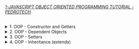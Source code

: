 ###### [1-JAVASCRIPT OBJECT ORIENTED PROGRAMMING TUTORIAL - PEDROTECH](/courses/others/1.md)

<details>
  <summary>1. OOP - Constructor and Getters </summary>

# Constructor and getters

### main.js:

```js
class Person {
  constructor(name, age) {
    this.name = name;
    this.age = age;
  }
  getName = () => {
    return this.name;
  };
  getAge = () => {
    return this.age;
  };
}

let Person1 = new Person("Pedro", 19);

console.log(Person1.getName());
```

### output:

```js
// Pedro
```

</details>

<details>
  <summary>2. OOP - Dependent Objects </summary>

# Dependent Objects

### main.js:

```js
class Person {
  constructor(name, age) {
    this.name = name;
    this.age = age;
  }

  getName = () => {
    return this.name;
  };

  getAge = () => {
    return this.age;
  };
}

class House {
  constructor(address, price, residents) {
    this.address = address;
    this.price = price;
    this.residents = residents;
  }

  getAddress = () => {
    return this.address;
  };

  getPrice = () => {
    return this.price;
  };

  getResident = () => {
    return this.residents;
  };
}

let pedro = new Person("Pedro", 19);
let david = new Person("David", 21);

let house = new House("hopeville", 280000, [pedro, david]);

console.log(house.getResident());
```

### output:

```js
// [
//   Person {
//     getName: [Function: getName],
//     getAge: [Function: getAge],
//     name: 'Pedro',
//     age: 19
//   },
//   Person {
//     getName: [Function: getName],
//     getAge: [Function: getAge],
//     name: 'David',
//     age: 21
//   }
// ]
```

</details>

<details>
  <summary>3. OOP - Setters </summary>

# Setters

### main.js:

```js
class Person {
  constructor(name, age) {
    this.name = name;
    this.age = age;
  }

  getName = () => {
    return this.name;
  };

  getAge = () => {
    return this.age;
  };
}

class House {
  constructor(address, price, residents) {
    this.address = address;
    this.price = price;
    this.residents = residents;
  }

  getAddress = () => {
    return this.address;
  };

  getPrice = () => {
    return this.price;
  };

  getResident = () => {
    return this.residents;
  };

  setResident = (resident) => {
    this.residents.push(resident);
  };
}

let pedro = new Person("Pedro", 19);
let david = new Person("David", 21);

let house = new House("hopeville", 280000, [pedro, david]);

let mike = new Person("Mike", 30);

house.setResident(mike);

console.log(house.getResident());
```

### output:

```js
// [
//   Person {
//     getName: [Function: getName],
//     getAge: [Function: getAge],
//     name: 'Pedro',
//     age: 19
//   },
//   Person {
//     getName: [Function: getName],
//     getAge: [Function: getAge],
//     name: 'David',
//     age: 21
//   },
//   Person {
//     getName: [Function: getName],
//     getAge: [Function: getAge],
//     name: 'Mike',
//     age: 30
//   }
// ]
```

</details>

<details>
  <summary>4. OOP - Inheritance (extends) </summary>

# Inheritance (extends)

### main.js:

```js
class Person {
  constructor(name, age) {
    this.name = name;
    this.age = age;
  }

  getName = () => {
    return this.name;
  };

  getAge = () => {
    return this.age;
  };
}

class Programmer extends Person {
  constructor(name, age, company, salary, language) {
    super(name, age);
    this.company = company;
    this.salary = salary;
    this.language = language;
  }

  sayHi = () => {
    console.log(
      `Hello, my name is ${this.getName()}. I am a programmer! I work for ${
        this.company
      }.`
    );
  };
}

let programmer = new Programmer("Ben", 32, "Twitch", 10000000, "JavaScript");
programmer.sayHi();
```

### output:

```js
// Hello, my name is Ben. I am a programmer! I work for Twitch.
```

</details>
